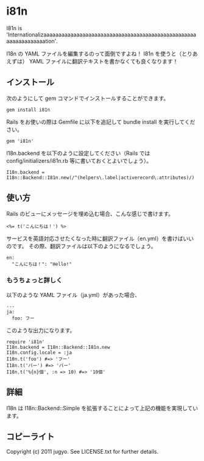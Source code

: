 i81n
====

I81n is 'Internationalizaaaaaaaaaaaaaaaaaaaaaaaaaaaaaaaaaaaaaaaaaaaaaaaaaaaaaaaaaaaaaaaation'.

I18n の YAML ファイルを編集するのって面倒ですよね！
I81n を使うと（とりあえずは） YAML ファイルに翻訳テキストを書かなくても良くなります！

インストール
----

次のようにして gem コマンドでインストールすることができます。

    gem install i81n

Rails をお使いの際は Gemfile に以下を追記して bundle install を実行してください。

    gem 'i81n'

I18n.backend を以下のように設定してください（Rails では config/initializers/i81n.rb 等に書いておくとよいでしょう）。

    I18n.backend = I18n::Backend::I81n.new(/^(helpers\.label|activerecord\.attributes)/)

使い方
----

Rails のビューにメッセージを埋め込む場合、こんな感じで書けます。

    <%= t('こんにちは！') %>

サービスを英語対応させたくなった時に翻訳ファイル（en.yml）を書けばいいのです。
その際、翻訳ファイルは以下のようになるでしょう。

    en:
      "こんにちは！": "Hello!"

### もうちょっと詳しく

以下のような YAML ファイル（ja.yml）があった場合、

    ---
    ja:
      foo: フー

このような出力になります。

    require 'i81n'
    I18n.backend = I18n::Backend::I81n.new
    I18n.config.locale = :ja
    I18n.t('foo') #=> 'フー'
    I18n.t('バー') #=> 'バー'
    I18n.t('%{n}個', :n => 10) #=> '10個'

詳細
----

I18n は I18n::Backend::Simple を拡張することによって上記の機能を実現しています。

コピーライト
----

Copyright (c) 2011 jugyo. See LICENSE.txt for further details.
